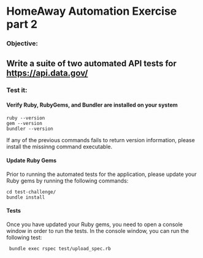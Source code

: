 # HomeAway Automation Exercise part 2

### Objective:
## Write a suite of two automated API tests for https://api.data.gov/


    

### Test it:
#### Verify Ruby, RubyGems, and Bundler are installed on your system

    ruby --version
    gem --version
    bundler --version
    
  If any of the previous commands fails to return version information, please install the missinng command executable.
  
#### Update Ruby Gems
  Prior to running the automated tests for the application, please update your Ruby gems 
  by running the following commands:
  
    cd test-challenge/
    bundle install
     
#### Tests  
  Once you have updated your Ruby gems, you need to open a console window in order to run the tests.
  In the console window, you can run the following test:

     bundle exec rspec test/upload_spec.rb

